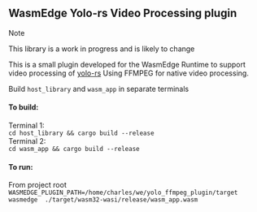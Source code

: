 ## WasmEdge Yolo-rs Video Processing plugin 

> [!NOTE]  
> This library is a work in progress and is likely to change

This is a small plugin developed for the WasmEdge Runtime to support video processing of [yolo-rs](https://github.com/Charles-Schleich/yolo-rs)
Using FFMPEG for native video processing. 

Build `host_library` and `wasm_app` in separate terminals

#### To build:
Terminal 1:  
`cd host_library && cargo build --release`  
Terminal 2:  
`cd wasm_app && cargo build --release`  

<!-- 
Quick build
cd wasm_app/ && cargo build --release && cd ../ && cd host_library/ && cargo build --release && cd .. 
-->

#### To run:
From project root  
`WASMEDGE_PLUGIN_PATH=/home/charles/we/yolo_ffmpeg_plugin/target   wasmedge  ./target/wasm32-wasi/release/wasm_app.wasm` 